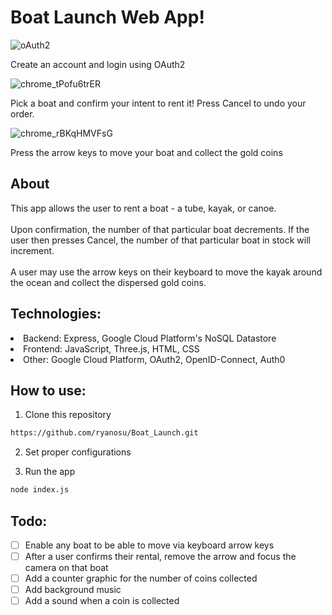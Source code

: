# Boat Launch Web App!

![oAuth2](https://github.com/ryanosu/Boat_Launch/assets/86269596/c0317df8-6a95-4c5b-8b79-acc38a1e2e4e)

Create an account and login using OAuth2

![chrome_tPofu6trER](https://github.com/ryanosu/Boat_Launch/assets/86269596/9507fa8c-ee28-4307-b524-a3ad12cd2071)

Pick a boat and confirm your intent to rent it! Press Cancel to undo your order.

![chrome_rBKqHMVFsG](https://github.com/ryanosu/Boat_Launch/assets/86269596/0854d6b0-76d3-442f-910d-e5fb807b35f9)

Press the arrow keys to move your boat and collect the gold coins

<h2>About</h2>
This app allows the user to rent a boat - a tube, kayak, or canoe. <br> <br> Upon confirmation, the number of that particular boat decrements. If the user then presses Cancel, the number of that particular boat in stock will increment. <br> <br> 
A user may use the arrow keys on their keyboard to move the kayak around the ocean and collect the dispersed gold coins.

<h2>Technologies:</h2>
<li>Backend: Express, Google Cloud Platform's NoSQL Datastore</li>
<li>Frontend: JavaScript, Three.js, HTML, CSS</li>
<li>Other: Google Cloud Platform, OAuth2, OpenID-Connect, Auth0</li>

<h2>How to use:</h2>

1. Clone this repository

```sh
https://github.com/ryanosu/Boat_Launch.git
```

2. Set proper configurations
   
3. Run the app

```sh
node index.js
```

<h2>Todo:</h2>

- [ ] Enable any boat to be able to move via keyboard arrow keys
- [ ] After a user confirms their rental, remove the arrow and focus the camera on that boat
- [ ] Add a counter graphic for the number of coins collected
- [ ] Add background music
- [ ] Add a sound when a coin is collected

